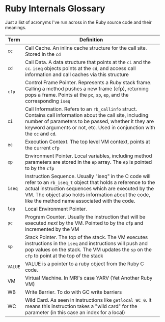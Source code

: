 # Ruby Internals Glossary

Just a list of acronyms I've run across in the Ruby source code and their meanings.

| Term | Definition |
| ---  | -----------|
| `cc` | Call Cache.  An inline cache structure for the call site. Stored in the `cd` |
| `cd` | Call Data. A data structure that points at the `ci` and the `cc`.  `iseq` objects points at the `cd`, and access call information and call caches via this structure |
| `cfp`| Control Frame Pointer. Represents a Ruby stack frame.  Calling a method pushes a new frame (cfp), returning pops a frame. Points at  the `pc`, `sp`, `ep`, and the corresponding `iseq`|
| `ci` | Call Information.  Refers to an `rb_callinfo` struct. Contains call information about the call site, including number of parameters to be passed, whether it they are keyword arguments or not, etc. Used in conjunction with the `cc` and `cd`. |
| `ec` | Execution Context. The top level VM context, points at the current `cfp` |
| `ep` | Environment Pointer. Local variables, including method parameters are stored in the `ep` array. The `ep` is pointed to by the `cfp` |
| `iseq` | Instruction Sequence.  Usually "iseq" in the C code will refer to an `rb_iseq_t` object that holds a reference to the actual instruction sequences which are executed by the VM. The object also holds information about the code, like the method name associated with the code. |
| `lep` | Local Environment Pointer. |
| `pc` | Program Counter. Usually the instruction that will be executed _next_ by the VM. Pointed to by the `cfp` and incremented by the VM |
| `sp` | Stack Pointer. The top of the stack. The VM executes instructions in the `iseq` and instructions will push and pop values on the stack. The VM updates the `sp` on the `cfp` to point at the top of the stack|
| `VALUE` | VALUE is a pointer to a ruby object from the Ruby C code. |
| VM   | Virtual Machine. In MRI's case YARV (Yet Another Ruby VM)
| WB | Write Barrier.  To do with GC write barriers |
| WC | Wild Card. As seen in instructions like `getlocal_WC_0`.  It means this instruction takes a "wild card" for the parameter (in this case an index for a local) |
